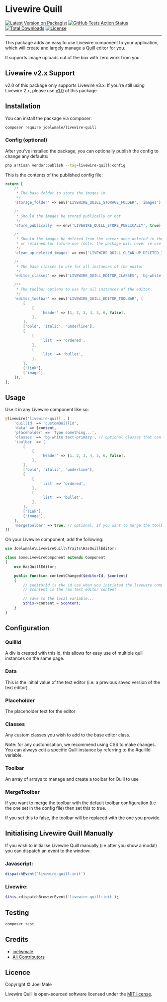 # Livewire Quill

[![Latest Version on Packagist](https://img.shields.io/packagist/v/joelwmale/livewire-quill.svg?style=flat-square)](https://packagist.org/packages/joelwmale/livewire-quill)
[![GitHub Tests Action Status](https://img.shields.io/github/actions/workflow/status/joelwmale/livewire-quill/tests.yml?branch=master&label=Tests)](https://github.com/joelwmale/livewire-quill/actions?query=workflow%3ATests+branch%3Amaster)
[![Total Downloads](https://img.shields.io/packagist/dt/joelwmale/livewire-quill.svg?style=flat-square)](https://packagist.org/packages/joelwmale/livewire-quill)
[![License](https://poser.pugx.org/joelwmale/livewire-quill/license.svg)](https://packagist.org/packages/joelwmale/livewire-quill)

---

This package adds an easy to use Livewire component to your application, which will create and largely manage a [Quill]([Quill](https://quilljs.com/)) editor for you.

It supports image uploads out of the box with zero work from you.

## Livewire v2.x Support

v2.0 of this package only supports Livewire v3.x. If you're still using Livewire 2.x, please use [v1.0](https://github.com/joelwmale/livewire-quill/tree/v1.0.0) of this package.

## Installation

You can install the package via composer:

```bash
composer require joelwmale/livewire-quill
```

### Config (optional)

After you've installed the package, you can optionally publish the config to change any defaults:

```bash
php artisan vendor:publish --tag=livewire-quill:config
```

This is the contents of the published config file:

```php
return [
    /*
     * The base folder to store the images in
     */
    'storage_folder' => env('LIVEWIRE_QUILL_STORAGE_FOLDER', 'images'),

    /*
     * Should the images be stored publically or not
     */
    'store_publically' => env('LIVEWIRE_QUILL_STORE_PUBLICALLY', true),

    /*
     * Should the images be deleted from the server once deleted in the editor
     * or retained for future use (note: the package will never re-use the same image)
     */
    'clean_up_deleted_images' => env('LIVEWIRE_QUILL_CLEAN_UP_DELETED_IMAGES', true),

    /*
     * The base classes to use for all instances of the editor
     */
    'editor_classes' => env('LIVEWIRE_QUILL_EDITOR_CLASSES', 'bg-white'),

    /**
     * The toolbar options to use for all instances of the editor
     */
    'editor_toolbar' => env('LIVEWIRE_QUILL_EDITOR_TOOLBAR', [
        [
            [
                'header' => [1, 2, 3, 4, 5, 6, false],
            ],
        ],
        ['bold', 'italic', 'underline'],
        [
            [
                'list' => 'ordered',
            ],
            [
                'list' => 'bullet',
            ],
        ],
        ['link'],
        ['image'],
    ]),
];
```

## Usage

Use it in any Livewire component like so:

```php
@livewire('livewire-quill', [
    'quillId' => 'customQuillId',
    'data' => $content,
    'placeholder' => 'Type something...',
    'classes' => 'bg-white text-primary', // optional classes that can be added to the editor, that are added for this instance only
    'toolbar' => [
        [
            [
                'header' => [1, 2, 3, 4, 5, 6, false],
            ],
        ],
        ['bold', 'italic', 'underline'],
        [
            [
                'list' => 'ordered',
            ],
            [
                'list' => 'bullet',
            ],
        ],
        ['link'],
        ['image'],
    ],
    'mergeToolbar' => true, // optional, if you want to merge the toolbar with the default toolbar configuration
])
```

On your Livewire component, add the following:

```php
use Joelwmale\LivewireQuill\Traits\HasQuillEditor;

class SomeLivewireComponent extends Component
{
    use HasQuillEditor;

    public function contentChanged($editorId, $content)
    {
        // $editorId is the id use when you initiated the livewire component
        // $content is the raw text editor content

        // save to the local variable...
        $this->content = $content;
    }
}
```

## Configuration

### QuillId

A div is created with this id, this allows for easy use of multiple quill instances on the same page.

### Data

This is the initial value of the text editor (i.e: a previous saved version of the text editor)

### Placeholder

The placeholder text for the editor

### Classes

Any custom classes you wish to add to the base editor class.

Note: for any customisation, we recommend using CSS to make changes. You can always edit a specific Quill instance by referring to the #quillId variable.

### Toolbar

An array of arrays to manage and create a toolbar for Quill to use

### MergeToolbar

If you want to merge the toolbar with the default toolbar configuration (i.e the one set in the config file) then set this to true.

If you set this to false, the toolbar will be replaced with the one you provide.

## Initialising Livewire Quill Manually

If you wish to initialise Livewire Quill manually (i.e after you show a modal) you can dispatch an event to the window:

### Javascript:

```javascript
dispatchEvent('livewire-quill:init')
```

### Livewire:

```php
$this->dispatchBrowserEvent('livewire-quill:init');
```

## Testing

```bash
composer test
```

## Credits

- [joelwmale](https://github.com/joelwmale)
- [All Contributors](../../contributors)

## Licence

Copyright © Joel Male

Livewire Quill is open-sourced software licensed under the [MIT license](LICENSE.md).
